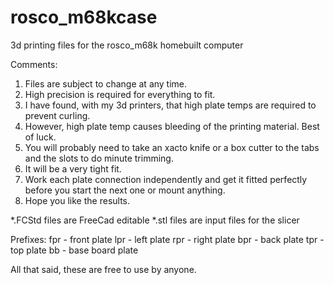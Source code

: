 # rosco_m68kcase
3d printing files for the rosco_m68k homebuilt computer

Comments:
1. Files are subject to change at any time.
2. High precision is required for everything to fit.
3. I have found, with my 3d printers, that high plate temps are required to prevent curling.
4. However, high plate temp causes bleeding of the printing material.  Best of luck.
5. You will probably need to take an xacto knife or a box cutter to the tabs and the slots to do minute trimming.
6. It will be a very tight fit.  
7. Work each plate connection independently and get it fitted perfectly before you start the next one or mount anything.
8. Hope you like the results.

*.FCStd files are FreeCad editable
*.stl files are input files for the slicer

Prefixes:
fpr - front plate
lpr - left plate
rpr - right plate
bpr - back plate
tpr - top plate
bb - base board plate

All that said, these are free to use by anyone.
